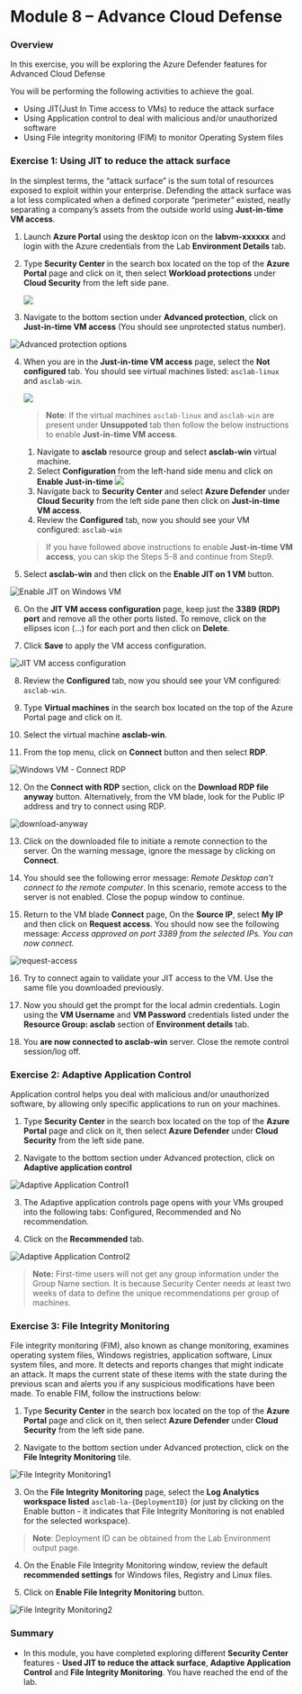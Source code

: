 # Module 8 – Advance Cloud Defense

### Overview

In this exercise, you will be exploring the Azure Defender features for Advanced Cloud Defense

You will be performing the following activities to achieve the goal.

* Using JIT(Just In Time access to VMs) to reduce the attack surface
* Using Application control to deal with malicious and/or unauthorized software
* Using File integrity monitoring (FIM) to monitor Operating System files

### Exercise 1: Using JIT to reduce the attack surface

In the simplest terms, the “attack surface” is the sum total of resources exposed to exploit within your enterprise. Defending the attack surface was a lot less complicated when a defined corporate “perimeter” existed, neatly separating a company’s assets from the outside world using **Just-in-time VM access**.

1.	Launch **Azure Portal** using the desktop icon on the **labvm-xxxxxx** and login with the Azure credentials from the Lab **Environment Details** tab.

2.	Type **Security Center** in the search box located on the top of the **Azure Portal** page and click on it, then select **Workload protections** under **Cloud Security** from the left side pane.

     ![](../Images/workloadprotection1.png)

3.	Navigate to the bottom section under **Advanced protection**, click on **Just-in-time VM access** (You should see unprotected status number).

![Advanced protection options](../Images/m8ex1.step3.png)

4.	When you are in the **Just-in-time VM access** page, select the **Not configured** tab. You should see virtual machines listed: `asclab-linux` and `asclab-win`.

     ![](../Images/justintime.png)

    > **Note**: If the virtual machines `asclab-linux` and `asclab-win` are present under **Unsuppoted** tab then follow the below instructions to enable **Just-in-time VM access**.

     
       1. Navigate to **asclab** resource group and select **asclab-win** virtual machine.
       1. Select **Configuration** from the left-hand side menu and click on **Enable Just-in-time**
          ![](../Images/jit-01.png)
       1. Navigate back to **Security Center** and select **Azure Defender** under **Cloud Security** from the left side pane then click on **Just-in-time VM access**.
       1. Review the **Configured** tab, now you should see your VM configured: `asclab-win`
    
    > If you have followed above instructions to enable **Just-in-time VM access**, you can skip the Steps 5-8 and continue from Step9.
    
5.	Select **asclab-win** and then click on the **Enable JIT on 1 VM** button.

![Enable JIT on Windows VM](../Images/m8ex1.step5.png)

6.	On the **JIT VM access configuration** page, keep just the **3389 (RDP) port** and remove all the other ports listed. To remove, click on the ellipses icon (...) for each port and then click on **Delete**.

7.	Click **Save** to apply the VM access configuration.

![JIT VM access configuration](../Images/asc-jit-vm-access-config.gif?raw=true)

8.	Review the **Configured** tab, now you should see your VM configured: `asclab-win`.

9.	Type **Virtual machines** in the search box located on the top of the Azure Portal page and click on it.

10. Select the virtual machine **asclab-win**.

11. From the top menu, click on **Connect** button and then select **RDP**.

   ![Windows VM - Connect RDP](../Images/asc-win-vm-connect-rdp.gif?raw=true)

12. On the **Connect with RDP** section, click on the **Download RDP file anyway** button. Alternatively, from the VM blade, look for the Public IP address and try to connect using RDP.

   ![download-anyway](../Images/m8ex1.step12.png)

13. Click on the downloaded file to initiate a remote connection to the server. On the warning message, ignore the message by clicking on **Connect**.

14. You should see the following error message: *Remote Desktop can't connect to the remote computer*. In this scenario, remote access to the server is not enabled. Close the popup window to continue.

15. Return to the VM blade **Connect** page, On the **Source IP**, select **My IP** and then click on **Request access**. You should now see the following message: *Access approved on port 3389 from the selected IPs. You can now connect.*

   ![request-access](../Images/m8ex1.step15.png)

16. Try to connect again to validate your JIT access to the VM. Use the same file you downloaded previously.

17. Now you should get the prompt for the local admin credentials. Login using the **VM Username** and **VM Password** credentials listed under the **Resource Group: asclab** section of **Environment details** tab.

18. You **are now connected to asclab-win** server. Close the remote control session/log off.

### Exercise 2: Adaptive Application Control

Application control helps you deal with malicious and/or unauthorized software, by allowing only specific applications to run on your machines.

1.	Type **Security Center** in the search box located on the top of the **Azure Portal** page and click on it, then select **Azure Defender** under **Cloud Security** from the left side pane.

2.	Navigate to the bottom section under Advanced protection, click on **Adaptive application control**

![Adaptive Application Control1](../Images/m8ex2.step2.png)

3.	The Adaptive application controls page opens with your VMs grouped into the following tabs: Configured, Recommended and No recommendation.

4.	Click on the **Recommended** tab.

![Adaptive Application Control2](../Images/adaptive-application-control-new.png)

>**Note:** First-time users will not get any group information under the Group Name section. It is because Security Center needs at least two weeks of data to define the unique recommendations per group of machines. 

### Exercise 3: File Integrity Monitoring

File integrity monitoring (FIM), also known as change monitoring, examines operating system files, Windows registries, application software, Linux system files, and more. It detects and reports changes that might indicate an attack.
It maps the current state of these items with the state during the previous scan and alerts you if any suspicious modifications have been made. To enable FIM, follow the instructions below:

1.	Type **Security Center** in the search box located on the top of the **Azure Portal** page and click on it, then select **Azure Defender** under **Cloud Security** from the left side pane.

2.	Navigate to the bottom section under Advanced protection, click on the **File Integrity Monitoring** tile.

![File Integrity Monitoring1](../Images/m8ex3.step2.png)

3.	On the **File Integrity Monitoring** page, select the **Log Analytics workspace listed** `asclab-la-{DeploymentID}` (or just by clicking on the Enable button - it indicates that File Integrity Monitoring is not enabled for the selected workspace).

> **Note**: Deployment ID can be obtained from the Lab Environment output page.

4.	On the Enable File Integrity Monitoring window, review the default **recommended settings** for Windows files, Registry and Linux files.

5.	Click on **Enable File Integrity Monitoring** button.

![File Integrity Monitoring2](../Images/m8ex3.step5.png)

### Summary

  * In this module, you have completed exploring different **Security Center** features - **Used JIT to reduce the attack surface**, **Adaptive Application Control** and **File Integrity Monitoring**. You have reached the end of the lab.
